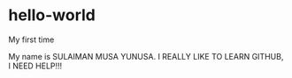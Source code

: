 # hello-world

My first time

My name is SULAIMAN MUSA YUNUSA.
I REALLY LIKE TO LEARN GITHUB,
I NEED HELP!!!
